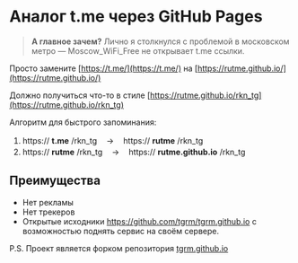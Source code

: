 # Аналог t.me через GitHub Pages
> **А главное зачем?**
Лично я столкнулся с проблемой в московском метро — Moscow_WiFi_Free не открывает t.me ссылки.

Просто замените [https://t.me/](https://t.me/) на [https://rutme.github.io/](https://rutme.github.io/)

Должно получиться что-то в стиле [https://rutme.github.io/rkn_tg](https://rutme.github.io/rkn_tg)

Алгоритм для быстрого запоминания:

1. https:// **t.me** /rkn_tgㅤ →ㅤ https:// **rutme** /rkn_tg <br>
2. https:// **rutme** /rkn_tgㅤ → ㅤhttps:// **rutme.github.io** /rkn_tg

## Преимущества

-  Нет рекламы
-  Нет трекеров
-  Открытые исходники https://github.com/tgrm/tgrm.github.io с возможностью поднять сервис на своём сервере.

P.S. Проект является форком репозитория [tgrm.github.io](https://github.com/tgrm/tgrm.github.io)
